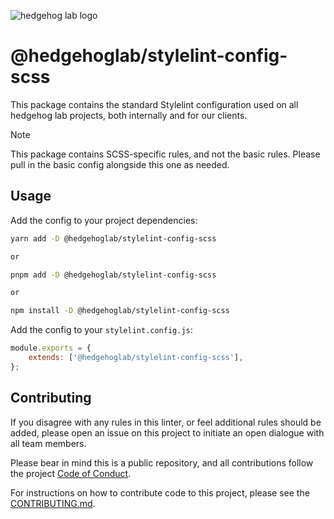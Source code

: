 ![hedgehog lab logo](https://github.com/hedgehoglab-engineering/frontend-linters/raw/main/assets/images/hhl-logo-dark.png)

# @hedgehoglab/stylelint-config-scss

This package contains the standard Stylelint configuration used on all hedgehog lab projects, both internally and for our clients.

> [!NOTE]  
> This package contains SCSS-specific rules, and not the basic rules. Please pull in the basic config alongside this one as needed.

## Usage

Add the config to your project dependencies:

```bash 
yarn add -D @hedgehoglab/stylelint-config-scss

or

pnpm add -D @hedgehoglab/stylelint-config-scss

or

npm install -D @hedgehoglab/stylelint-config-scss
```

Add the config to your `stylelint.config.js`:

```js
module.exports = {
    extends: ['@hedgehoglab/stylelint-config-scss'],
};
```

## Contributing

If you disagree with any rules in this linter, or feel additional rules should be added, please open an issue on this project to initiate an open dialogue with all team members.

Please bear in mind this is a public repository, and all contributions follow the project [Code of Conduct](../../CODE_OF_CONDUCT.md).

For instructions on how to contribute code to this project, please see the [CONTRIBUTING.md](../../CONTRIBUTING.md).
